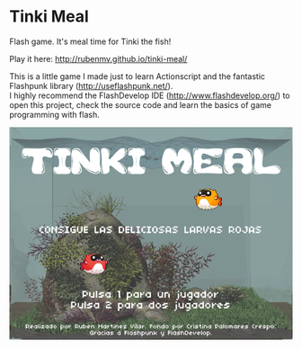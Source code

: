 Tinki Meal
==========

Flash game. It's meal time for Tinki the fish!

Play it here: http://rubenmv.github.io/tinki-meal/

This is a little game I made just to learn Actionscript and the fantastic Flashpunk library (http://useflashpunk.net/).
<br>
I highly recommend the FlashDevelop IDE (http://www.flashdevelop.org/) to open this project, check the source code and learn the basics of game programming with flash.

![screenshot](tinki-meal-screenshot.png)
